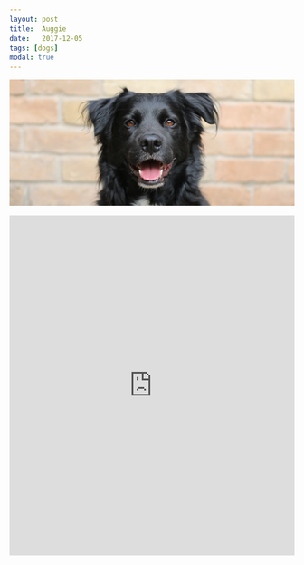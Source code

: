 ```yaml
---
layout: post
title:  Auggie
date:   2017-12-05
tags: [dogs]
modal: true
---
```

<span class="image featured"><img id="myImg" src="/images/2017-12-05-auggie.png" alt=""></span>
<iframe src="https://drive.google.com/a/ferrell.io/embeddedfolderview?id=1v96b77USavblJ9Vol1S88PtVwZxZA6x1#grid" style="width:100%; height:600px; border:0;"></iframe>
